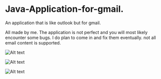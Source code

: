 # Java-Application-for-gmail.
An application that is like outlook but for gmail. 

All made by me.
The application is not perfect and you will most likely encounter some bugs.
I do plan to come in and fix them eventually.
not all email content is supported.

![Alt text](https://i.gyazo.com/5ca31028ee5e7021a66fc371b981eecd.png "connection settings")

![Alt text](https://i.gyazo.com/8eee58376f4acaa0391173fcfa4ee5b5.png "Message composer")

![Alt text](https://i.gyazo.com/ea3e61356fcf47a41dcff8a32eaeb511.png "main application")
